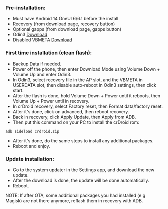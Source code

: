 ### Pre-installation:

* Must have Android 14 OneUI 6/6.1 before the install
* Recovery (from download page, recovery button)
* Optional gapps (from download page, gapps button)
* Odin3 [Download](https://undocumented.software/Odin_3.13.1.zip)
* Disabled VBMETA [Download](https://downloads.simon1511.de/s/9d8iJQ6L83eSNAL)


### First time installation (clean flash):

* Backup Data if needed.
* Power off the phone, then enter Download Mode using Volume Down + Volume Up and enter Odin3.
* In Odin3, select recovery file in the AP slot, and the VBMETA in USERDATA slot, then disable auto-reboot in Odin3 settings, then click start.
* After the flash is done, hold Volume Down + Power until it reboots, then Volume Up + Power until in recovery.
* In crDroid recovery, select Factory reset, then Format data/factory reset.
* After it's done, click on advanced, then reboot recovery.
* Back in recovery, click Apply Update, then Apply from ADB.
* Then put this command on your PC to install the crDroid rom:

```
adb sideload crdroid.zip
```
* After it's done, do the same steps to install any additional packages.
* Reboot and enjoy.

### Update installation:

* Go to the system updater in the Settings app, and download the new update.
* After the download is done, the update will be done automatically. 
* Reboot.

NOTE: If after OTA, some additional packages you had installed (e.g Magisk) are not there anymore, reflash them in recovery with ADB.
